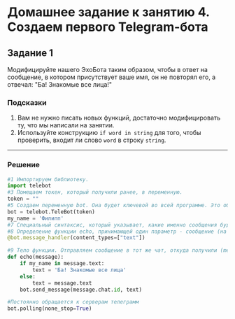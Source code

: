# Домашнее задание к занятию 4. Создаем первого Telegram-бота

## Задание 1
Модифицируйте нашего ЭхоБота таким образом, чтобы в ответ на сообщение, в котором присутствует ваше имя, он не повторял его, а отвечал: "Ба! Знакомые все лица!"

### Подсказки
1. Вам не нужно писать новых функций, достаточно модифицировать ту, что мы написали на занятии.
2. Используйте конструкцию `if word in string` для того, чтобы проверить, входит ли слово `word` в строку `string`.
_______
### Решение
```python
#1 Импортируем библиотеку.
import telebot
#3 Помещаем токен, который получили ранее, в переменную.
token = ""
#5 Создаем переменную bot. Она будет ключевой во всей программе. Это объект. Внутри него уже есть функции, которые мы будем вызывать.
bot = telebot.TeleBot(token)
my_name = 'Филипп'
#7 Специальный синтаксис, который указывает, какие именно сообщения будет обрабатывать определяемая дальше функция.
#8 Определение функции echo, принимающей один параметр - сообщение (на которое мы и будем отвечать).
@bot.message_handler(content_types=["text"])

#9 Тело функции. Отправляем сообщение в тот же чат, откуда получили (message.chat.id) с тем же текстом (message.text).
def echo(message):
    if my_name in message.text:
        text = 'Ба! Знакомые все лица'
    else:
        text = message.text
    bot.send_message(message.chat.id, text)

#Постоянно обращается к серверам телеграмм
bot.polling(none_stop=True)
```
